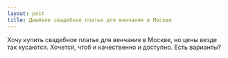 ```yaml
---
layout: post 
title: Дешёвое свадебное платье для венчания в Москве 
--- 
```

Хочу купить свадебное платье для венчания в Москве, но цены везде так кусаются. Хочется, чтоб и качественно и доступно. Есть варианты?
